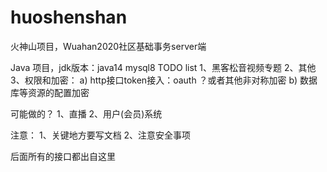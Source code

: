 # huoshenshan
火神山项目，Wuahan2020社区基础事务server端

Java 项目，jdk版本：java14
mysql8
TODO list
1、黑客松音视频专题
2、其他
3、权限和加密：
  a) http接口token接入：oauth ？或者其他非对称加密
  b) 数据库等资源的配置加密
   
可能做的？
1、直播
2、用户(会员)系统

注意：
1、关键地方要写文档
2、注意安全事项

后面所有的接口都出自这里

